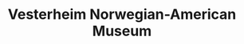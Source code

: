 ---
layout: repo
title: "Vesterheim Norwegian-American Museum"
id: 11857
permalink: repos/11857/
---